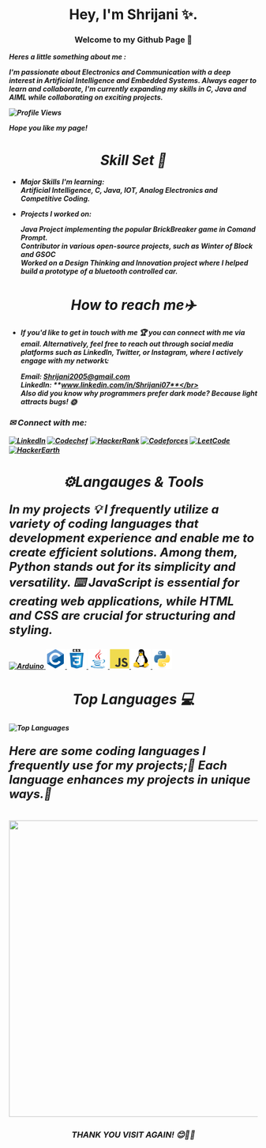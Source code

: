<h1 align="center"><b>Hey, I'm Shrijani ✨.<b/></h1>
<h3 align="center"><i></i> Welcome to my Github Page 🎉 <i/></h3>
<p>Heres a little something about me :</p>
<p align="left">I'm passionate about Electronics and Communication with a deep interest in Artificial Intelligence and Embedded Systems. Always eager to learn and collaborate, I'm currently expanding my skills in C, Java and AIML while collaborating on exciting projects.</p>
<img src="https://komarev.com/ghpvc/?username=Shrijani7&label=Profile%20views&color=4CAF50&style=flat-square" alt="Profile Views" />

<p align="left"> Hope you like my page!</p> 
<h1 align="center"><b> <b/></h1>
<h1 align="center"><b>Skill Set 💫<b/></h1>

- **Major Skills I'm learning:** <br>
  Artificial Intelligence, C, Java, IOT, Analog Electronics and Competitive Coding. </br>

- **Projects I worked on:**  
  <p>Java Project implementing the popular BrickBreaker game in Comand Prompt.<br>
  Contributor in various open-source projects, such as Winter of Block and GSOC</br>
  Worked on a Design Thinking and Innovation project where I helped build a prototype of a bluetooth controlled car.
  </p>
  <h1 align="center"><b> <b/></h1>
<h1 align="center"><b>How to reach me✈️<b/></h1>

- If you'd like to get in touch with me 🏆 you can connect with me via email. Alternatively, feel free to reach out through social media platforms such as LinkedIn, Twitter, or Instagram, where I actively engage with my network📞:
  
  Email: **Shrijani2005@gmail.com**<br>
  LinkedIn: **www.linkedin.com/in/Shrijani07**</br><br>
  Also did you know why programmers prefer dark mode? **Because light attracts bugs!** 🌞 </br>

<h3 align="left"> ✉ Connect with me:</h3>
<p align="left">
   <a href="https://www.linkedin.com/in/shrijani-gandham-b02902289/" target="blank"><img align="center" src="https://raw.githubusercontent.com/rahuldkjain/github-profile-readme-generator/master/src/images/icons/Social/linked-in-alt.svg" alt="LinkedIn" height="30" width="40" /></a>
  <a href="https://www.codechef.com/users/shrijani2005" target="blank"><img align="center" src="https://cdn.jsdelivr.net/npm/simple-icons@3.1.0/icons/codechef.svg" alt="Codechef" height="30" width="40" /></a>
  <a href="https://www.hackerrank.com/profile/shrijani2005" target="blank"><img align="center" src="https://raw.githubusercontent.com/rahuldkjain/github-profile-readme-generator/master/src/images/icons/Social/hackerrank.svg" alt="HackerRank" height="30" width="40" /></a>
  <a href="https://codeforces.com/profile/shrii" target="blank"><img align="center" src="https://raw.githubusercontent.com/rahuldkjain/github-profile-readme-generator/master/src/images/icons/Social/codeforces.svg" alt="Codeforces" height="30" width="40" /></a>
  <a href="https://leetcode.com/u/siriyani/" target="blank"><img align="center" src="https://raw.githubusercontent.com/rahuldkjain/github-profile-readme-generator/master/src/images/icons/Social/leet-code.svg" alt="LeetCode" height="30" width="40" /></a>
  <a href="https://www.hackerearth.com/@shrijani2005" target="blank"><img align="center" src="https://raw.githubusercontent.com/rahuldkjain/github-profile-readme-generator/master/src/images/icons/Social/hackerearth.svg" alt="HackerEarth" height="30" width="40" /></a>
</p>
<h1 align="center"><b> <b/></h1>

<h1 align="center"><b>⚙️Langauges & Tools<b/></h1>
    <p style="font-size: 24px;">In my projects 💡 I frequently utilize a variety of coding languages that development experience and enable me to create efficient solutions. Among them, Python stands out for its simplicity and versatility. ⌨️ JavaScript is essential for creating web applications, while HTML and CSS are crucial for structuring and styling.</p>
<p align="left">
  <a href="https://www.arduino.cc/" target="_blank" rel="noreferrer"> 
    <img src="https://cdn.worldvectorlogo.com/logos/arduino-1.svg" alt="Arduino" width="40" height="40"/> 
  </a>
  <a href="https://www.cprogramming.com/" target="_blank" rel="noreferrer"> 
    <img src="https://raw.githubusercontent.com/devicons/devicon/master/icons/c/c-original.svg" alt="C" width="40" height="40"/> 
  </a>
  <a href="https://www.w3schools.com/css/" target="_blank" rel="noreferrer"> 
    <img src="https://raw.githubusercontent.com/devicons/devicon/master/icons/css3/css3-original-wordmark.svg" alt="CSS3" width="40" height="40"/> 
  </a>
  <a href="https://www.java.com" target="_blank" rel="noreferrer"> 
    <img src="https://raw.githubusercontent.com/devicons/devicon/master/icons/java/java-original.svg" alt="Java" width="40" height="40"/> 
  </a>
  <a href="https://developer.mozilla.org/en-US/docs/Web/JavaScript" target="_blank" rel="noreferrer"> 
    <img src="https://raw.githubusercontent.com/devicons/devicon/master/icons/javascript/javascript-original.svg" alt="JavaScript" width="40" height="40"/> 
  </a>
  <a href="https://www.linux.org/" target="_blank" rel="noreferrer"> 
    <img src="https://raw.githubusercontent.com/devicons/devicon/master/icons/linux/linux-original.svg" alt="Linux" width="40" height="40"/> 
  </a>
  <a href="https://www.python.org" target="_blank" rel="noreferrer"> 
    <img src="https://raw.githubusercontent.com/devicons/devicon/master/icons/python/python-original.svg" alt="Python" width="40" height="40"/> 
  </a>
</p>
        <h1 align="center"><b> <b/></h1>
<h1 align="center"><b>Top Languages 💻<b/></h1>
<p><img align="center" src="https://github-readme-stats.vercel.app/api/top-langs?username=Shrijani7&show_icons=true&locale=en&layout=compact" alt="Top Languages" /></p>
<p style="font-size: 24px;">Here are some coding languages I frequently use for my projects;🌟 Each language enhances my projects in unique ways.💖</p>
    <h1 align="center"><b> <b/></h1>
<img src="https://plus.unsplash.com/premium_photo-1683140722537-0eb6f05b57d4?w=500&auto=format&fit=crop&q=60&ixlib=rb-4.0.3&ixid=M3wxMjA3fDB8MHxzZWFyY2h8OXx8TmljZSUyMHRvJTIwbWVldCUyMHlvdXxlbnwwfHwwfHx8MA%3D%3D" width="720" height="600 align="center" >
<h3 align="center">THANK YOU VISIT AGAIN!
😊🙏🌸</h3>
